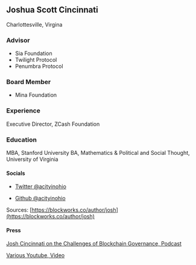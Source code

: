 ## Joshua Scott Cincinnati
Charlottesville, Virgina

### Advisor
* Sia Foundation
* Twilight Protocol
* Penumbra Protocol

### Board Member
* Mina Foundation

### Experience
Executive Director, ZCash Foundation

### Education
MBA, Stanford University
BA, Mathematics & Political and Social Thought, University of Virginia
  
#### Socials
* [Twitter @acityinohio](https://x.com/acityinohio)

* [Github @acityinohio](https://github.com/acityinohio)

Sources: [https://blockworks.co/author/josh](https://blockworks.co/author/josh)

#### Press

[Josh Cincinnati on the Challenges of Blockchain Governance, Podcast](https://podcasts.apple.com/gb/podcast/josh-cincinnati-on-the-challenge-of-blockchain-governance/id1480586463?i=1000496912213)

[Various Youtube, Video](https://golden.com/wiki/Josh_Cincinnati-ZYMADEZ)
